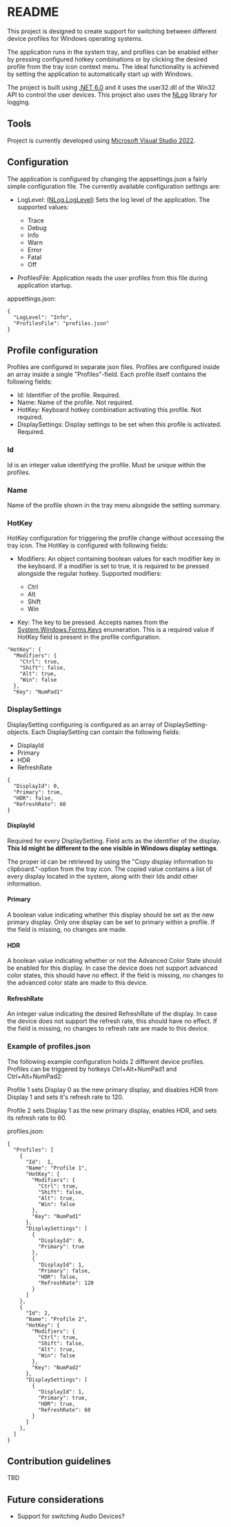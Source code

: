 # README #

This project is designed to create support for switching between different device profiles for Windows operating systems.

The application runs in the system tray, and profiles can be enabled either by pressing configured hotkey combinations or by clicking the desired profile from the tray icon context menu. The ideal functionality is achieved by setting the application to automatically start up with Windows.

The project is built using [.NET 6.0](https://dotnet.microsoft.com/en-us/download/dotnet/6.0) and it uses the user32.dll of the Win32 API to control the user devices. This project also uses the [NLog](https://nlog-project.org/) library for logging.

## Tools ##
Project is currently developed using [Microsoft Visual Studio 2022](https://visualstudio.microsoft.com/vs/).

## Configuration ##
The application is configured by changing the appsettings.json a fairly simple configuration file. The currently available configuration settings are: 

* LogLevel: [(NLog.LogLevel)](https://nlog-project.org/documentation/v4.4.0/html/T_NLog_LogLevel.htm) Sets the log level of the application. The supported values:
    * Trace 
    * Debug
    * Info
    * Warn
    * Error
    * Fatal
    * Off

* ProfilesFile: Application reads the user profiles from this file during application startup.

appsettings.json:
```
{
  "LogLevel": "Info",
  "ProfilesFile": "profiles.json"
}
```

## Profile configuration ##

Profiles are configured in separate json files. Profiles are configured inside an array inside a single "Profiles"-field. Each profile itself contains the following fields:

* Id: Identifier of the profile. Required.
* Name: Name of the profile. Not required.
* HotKey: Keyboard hotkey combination activating this profile. Not required.
* DisplaySettings: Display settings to be set when this profile is activated. Required.

### Id ###
Id is an integer value identifying the profile. Must be unique within the profiles.

### Name ###
Name of the profile shown in the tray menu alongside the setting summary.

### HotKey ###
HotKey configuration for triggering the profile change without accessing the tray icon. The HotKey is configured with following fields:

* Modifiers: An object containing boolean values for each modifier key in the keyboard. If a modifier is set to true, it is required to be pressed alongside the regular hotkey. Supported modifiers:

    * Ctrl
    * Alt
    * Shift
    * Win

* Key: The key to be pressed. Accepts names from the [System.Windows.Forms.Keys](https://docs.microsoft.com/en-us/dotnet/api/system.windows.forms.keys?view=windowsdesktop-6.0) enumeration. This is a required value if HotKey field is present in the profile configuration.
```
"HotKey": {
  "Modifiers": {
    "Ctrl": true,
    "Shift": false,
    "Alt": true,
    "Win": false
  },
  "Key": "NumPad1"
```

### DisplaySettings ###
DisplaySetting configuring is configured as an array of DisplaySetting-objects. Each DisplaySetting can contain the following fields:

* DisplayId
* Primary
* HDR
* RefreshRate

```
{
  "DisplayId": 0,
  "Primary": true,
  "HDR": false,
  "RefreshRate": 60
}
```

#### DisplayId ####
Required for every DisplaySetting. Field acts as the identifier of the display. **This Id might be different to the one visible in Windows display settings**.

The proper id can be retrieved by using the "Copy display information to clipboard."-option from the tray icon. The copied value contains a list of every display located in the system, along with their Ids andd other information.

#### Primary ####
A boolean value indicating whether this display should be set as the new primary display. Only one display can be set to primary within a profile. If the field is missing, no changes are made.

#### HDR ####
A boolean value indicating whether or not the Advanced Color State should be enabled for this display. In case the device does not support advanced color states, this should have no effect. If the field is missing, no changes to the advanced color state are made to this device.

#### RefreshRate ####
An integer value indicating the desired RefreshRate of the display. In case the device does not support the refresh rate, this should have no effect. If the field is missing, no changes to refresh rate are made to this device.

### Example of profiles.json

The following example configuration holds 2 different device profiles. Profiles can be triggered by hotkeys Ctrl+Alt+NumPad1 and Ctrl+Alt+NumPad2: 

Profile 1 sets Display 0 as the new primary display, and disables HDR from Display 1 and sets it's refresh rate to 120.

Profile 2 sets Display 1 as the new primary display, enables HDR, and sets its refresh rate to 60.

profiles.json:
```
{
  "Profiles": [
    {
      "Id":  1, 
      "Name": "Profile 1",
      "HotKey": {
        "Modifiers": {
          "Ctrl": true,
          "Shift": false,
          "Alt": true,
          "Win": false
        },
        "Key": "NumPad1"
      },
      "DisplaySettings": [
        {
          "DisplayId": 0,
          "Primary": true
        },
        {
          "DisplayId": 1,
          "Primary": false,
          "HDR": false,
          "RefreshRate": 120
        }
      ]
    },
    {
      "Id": 2, 
      "Name": "Profile 2",
      "HotKey": {
        "Modifiers": {
          "Ctrl": true,
          "Shift": false,
          "Alt": true,
          "Win": false
        },
        "Key": "NumPad2"
      },
      "DisplaySettings": [
        {
          "DisplayId": 1,
          "Primary": true,
          "HDR": true,
          "RefreshRate": 60
        }
      ]
    },
  ]
}
```

## Contribution guidelines ##
TBD
## Future considerations ##
* Support for switching Audio Devices?